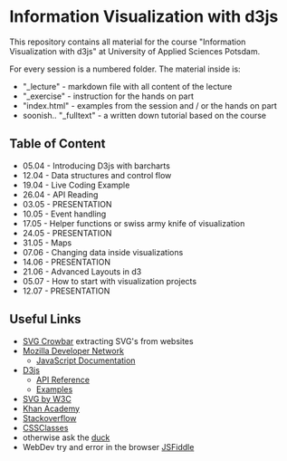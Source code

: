 # Information Visualization with d3js

This repository contains all material for the course "Information Visualization with d3js" at University of Applied Sciences Potsdam.

For every session is a numbered folder. The material inside is:
* "_lecture" - markdown file with all content of the lecture 
* "_exercise" - instruction for the hands on part
* "index.html" - examples from the session and / or the hands on part
* soonish.. "_fulltext" - a written down tutorial based on the course

## Table of Content

* 05.04 - Introducing D3js with barcharts
* 12.04 - Data structures and control flow
* 19.04 - Live Coding Example
* 26.04 - API Reading
* 03.05 - PRESENTATION
* 10.05 - Event handling
* 17.05 - Helper functions or swiss army knife of visualization
* 24.05 - PRESENTATION
* 31.05 - Maps
* 07.06 - Changing data inside visualizations
* 14.06 - PRESENTATION
* 21.06 - Advanced Layouts in d3
* 05.07 - How to start with visualization projects
* 12.07 - PRESENTATION

## Useful Links
* [SVG Crowbar](https://nytimes.github.io/svg-crowbar/) extracting SVG's from websites
* [Mozilla Developer Network](https://developer.mozilla.org/en-US/)
	- [JavaScript Documentation](https://developer.mozilla.org/en-US/docs/Web/JavaScript)
* [D3js](https://d3js.org/)
	- [API Reference](https://github.com/d3/d3/blob/master/API.md)
	- [Examples](https://github.com/d3/d3/wiki/Gallery)
* [SVG by W3C](https://www.w3.org/TR/SVG/) 
* [Khan Academy](https://www.khanacademy.org/computing/computer-programming)
* [Stackoverflow](http://stackoverflow.com/)
* [CSSClasses](http://cssclass.es/materials/)
* otherwise ask the [duck](https://duckduckgo.com/)
* WebDev try and error in the browser [JSFiddle](http://jsfiddle.net/)
